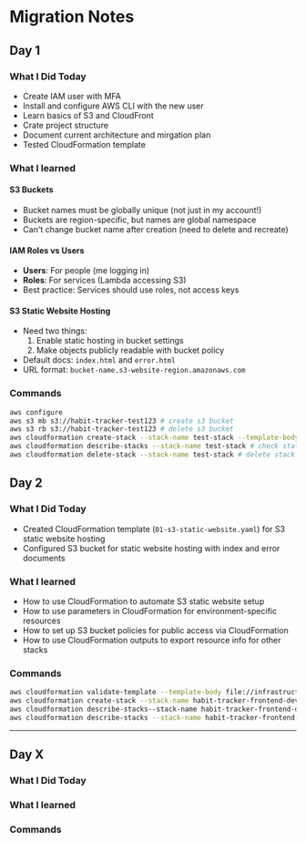 # Migration Notes

## Day 1

### What I Did Today

- Create IAM user with MFA
- Install and configure AWS CLI with the new user
- Learn basics of S3 and CloudFront
- Crate project structure
- Document current architecture and mirgation plan
- Tested CloudFormation template

### What I learned

#### S3 Buckets

- Bucket names must be globally unique (not just in my account!)
- Buckets are region-specific, but names are global namespace
- Can't change bucket name after creation (need to delete and recreate)

#### IAM Roles vs Users

- **Users**: For people (me logging in)
- **Roles**: For services (Lambda accessing S3)
- Best practice: Services should use roles, not access keys

#### S3 Static Website Hosting

- Need two things:
  1. Enable static hosting in bucket settings
  2. Make objects publicly readable with bucket policy
- Default docs: `index.html` and `error.html`
- URL format: `bucket-name.s3-website-region.amazonaws.com`

### Commands

```bash
aws configure
aws s3 mb s3://habit-tracker-test123 # create s3 bucket
aws s3 rb s3://habit-tracker-test123 # delete s3 bucket
aws cloudformation create-stack --stack-name test-stack --template-body file://test-s3.yaml # create stack
aws cloudformation describe-stacks --stack-name test-stack # check status
aws cloudformation delete-stack --stack-name test-stack # delete stack
```

## Day 2

### What I Did Today

- Created CloudFormation template (`01-s3-static-website.yaml`) for S3 static website hosting
- Configured S3 bucket for static website hosting with index and error documents

### What I learned

- How to use CloudFormation to automate S3 static website setup
- How to use parameters in CloudFormation for environment-specific resources
- How to set up S3 bucket policies for public access via CloudFormation
- How to use CloudFormation outputs to export resource info for other stacks

### Commands

```bash
aws cloudformation validate-template --template-body file://infrastructure/cloudformation/01-s3-static-website.yaml # valid template
aws cloudformation create-stack --stack-name habit-tracker-frontend-dev --template-body file://infrastructure/cloudformation/01-s3-static-website.yaml --parameters ParameterKey=Environment,ParameterValue=dev # create stack
aws cloudformation describe-stacks--stack-name habit-tracker-frontend-dev --query 'Stacks[0].StackStatus' # check status
aws cloudformation describe-stacks --stack-name habit-tracker-frontend-dev --query 'Stacks[0].Outputs' # print output
```

---

## Day X

### What I Did Today

### What I learned

### Commands
